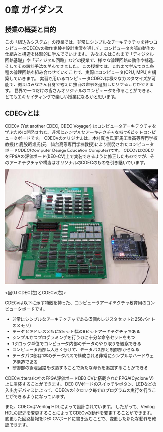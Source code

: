 # 0章 ガイダンス

## 授業の概要と目的

この「組込みシステム」の授業では、非常にシンプルなアーキテクチャを持つコンピュータCDECvの動作実験や設計実習を通して、コンピュータ内部の動作の仕組みと構造を体験的に学んででいきます。
みなさんはこれまで「ディジタル回路基礎」や「ディジタル回路」などの授業で、様々な論理回路の動作や構造、そしてその設計手法を学んできました。
この授業では、これまで学んできた各種の論理回路を組み合わせていくことで、実際にコンピュータ(CPU, MPU)を構築していきます。
実習で用いるコンピュータCDECvは様々なカスタマイズか可能で、例えばみなさん自身で考えた独自の命令を追加したりすることができます。
世界で一つだけの皆さんオリジナルのコンピュータを作ることができる、とてもエキサイティングで楽しい授業になるかと思います。

## CDECvとは

CDECv (Yet another CDEC, CDEC Voyager) はコンピュータアーキテクチャを学ぶために開発された、非常にシンプルなアーキテクチャを持つ8ビットコンピュータボードです。
CDECvのオリジナルは、木村真也氏(群馬工業高等専門学校教授)と鹿股昭雄氏(元　仙台高等専門学校教授)により開発されたコンピュータボードCDEC(Computer Design Education Computer)です。
CDECvはCDECをFPGAの評価ボード(DE0-CV)上で実装できるように修正したものですが、そのアーキテクチャや構造はオリジナルのCDECのものを引き継いでいます。

![CDECとCDECv](./assets/cdec.jpg "CDECとCDECv")

<図0.1 CDEC(左)とCDECv(右)>

CDECvは以下に示す特徴を持った、コンピュータアーキテクチャ教育用のコンピュータボードです。
- 非常にシンプルなアーキテクチャである(5個のレジスタセットと256バイトのメモリ)
- データとアドレスともに8ビット幅の8ビットアーキテクチャである
- シンプルかつプログラミングを行うのに十分な命令セットをもつ
- 1クロック単位でコンピュータ内部のデータのやり取りを観察できる
- コンピュータ内部は大きく分けて、データパス部と制御部からなる
- データパス部は1本のデータバスで構成される非常にシンプルなハードウェア構造である
- 制御部の論理回路を改造することで新たな命令を追加することができる

CDECvはterasic社のFPGA評価ボードDE0 CVに搭載されたFPGA(Cyclone V)上に実装することができます。
DE0 CVボードのスイッチやボタン、LEDなどの入出力デバイスによって、CDECvの1クロック毎でのプログラムの実行を行うことができるようになっています。

また、CDECvはVerilog HDLによって設計されています。
したがって、Verilog HDLの記述を変更することによってCDECvの動作を変更することができます。
変更した回路情報をDE0 CVボードに書き込むことで、変更した新たな動作を確認できます。
